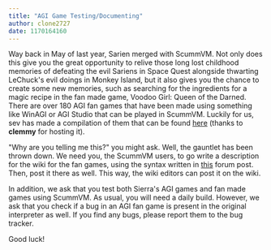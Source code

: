 ```yaml
---
title: "AGI Game Testing/Documenting"
author: clone2727
date: 1170164160
---
```


Way back in May of last year, Sarien merged with ScummVM. Not only does this give you the great opportunity to relive those long lost childhood memories of defeating the evil Sariens in Space Quest alongside thwarting LeChuck's evil doings in Monkey Island, but it also gives you the chance to create some new memories, such as searching for the ingredients for a magic recipe in the fan made game, Voodoo Girl: Queen of the Darned. There are over 180 AGI fan games that have been made using something like WinAGI or AGI Studio that can be played in ScummVM. Luckily for us, sev has made a compilation of them that can be found [here](http://www.unet.univie.ac.at/~a0200586/binary/mirrors/scummvm/agi-fanmade.tar.bz2) (thanks to **clemmy** for hosting it).

"Why are you telling me this?" you might ask. Well, the gauntlet has been thrown down. We need you, the ScummVM users, to go write a description for the wiki for the fan games, using the syntax written in [this](http://forums.scummvm.org/viewtopic.php?p=18590) forum post. Then, post it there as well. This way, the wiki editors can post it on the wiki.

In addition, we ask that you test both Sierra's AGI games and fan made games using ScummVM. As usual, you will need a daily build. However, we ask that you check if a bug in an AGI fan game is present in the original interpreter as well. If you find any bugs, please report them to the bug tracker.

Good luck!
